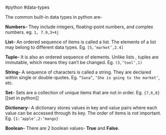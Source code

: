 
#python  #data-types

The common built-in data types in python are-

**Numbers**– They include integers, floating-point numbers, and complex numbers. eg. `1, 7.9,3+4j`

**List**– An ordered sequence of items is called a list. The elements of a list may belong to different data types. Eg. `[5,’market’,2.4]`

**Tuple**– It is also an ordered sequence of elements. Unlike lists , tuples are immutable, which means they can’t be changed. Eg. `(3,’tool’,1)`

**String**– A sequence of characters is called a string. They are declared within single or double-quotes. Eg. `“Sana”`, `‘She is going to the market’`, etc.

**Set**– Sets are a collection of unique items that are not in order. Eg. `{7,6,8}` [[set in python]]

**Dictionary**– A dictionary stores values in key and value pairs where each value can be accessed through its key. The order of items is not important. Eg. `{1:’apple’,2:’mango}`

**Boolean**– There are 2 boolean values- **True** and **False**.